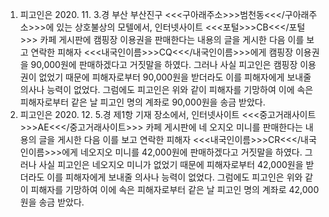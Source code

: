 1. 피고인은 2020. 11. 3.경 부산 부산진구 <<<구아래주소>>>범천동<<</구아래주소>>>에 있는 상호불상의 모텔에서, 인터넷사이트 <<<포털>>>CB<<</포털>>> 카페 게시판에 캠핑장 이용권을 판매한다는 내용의 글을 게시한 다음 이를 보고 연락한 피해자 <<<내국인이름>>>CQ<<</내국인이름>>>에게 캠핑장 이용권을 90,000원에 판매하겠다고 거짓말을 하였다. 그러나 사실 피고인은 캠핑장 이용권이 없었기 때문에 피해자로부터 90,000원을 받더라도 이를 피해자에게 보내줄 의사나 능력이 없었다. 그럼에도 피고인은 위와 같이 피해자를 기망하여 이에 속은 피해자로부터 같은 날 피고인 명의 계좌로 90,000원을 송금 받았다.
2. 피고인은 2020. 12. 5.경 제1항 기재 장소에서, 인터넷사이트 <<<중고거래사이트>>>AE<<</중고거래사이트>>> 카페 게시판에 네 오지오 미니를 판매한다는 내용의 글을 게시한 다음 이를 보고 연락한 피해자 <<<내국인이름>>>CR<<</내국인이름>>>에게 네오지오 미니를 42,000원에 판매하겠다고 거짓말을 하였다. 그러나 사실 피고인은 네오지오 미니가 없었기 때문에 피해자로부터 42,000원을 받더라도 이를 피해자에게 보내줄 의사나 능력이 없었다. 그럼에도 피고인은 위와 같이 피해자를 기망하여 이에 속은 피해자로부터 같은 날 피고인 명의 계좌로 42,000원을 송금 받았다.